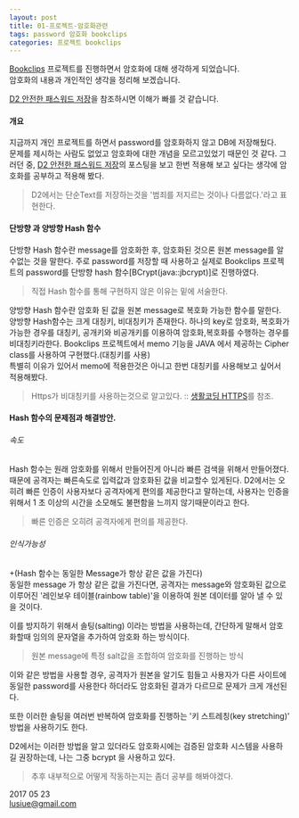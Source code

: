 ```yaml
---
layout: post
title: 01-프로젝트-암호화관련 
tags: password 암호화 bookclips
categories: 프로젝트 bookclips
---    
```



[Bookclips](www.bookclips.xyz) 프로젝트를 진행하면서 암호화에 대해 생각하게 되었습니다.      
암호화의 내용과 개인적인 생각을 정리해 보겠습니다. 

[D2 안전한 패스워드 저장](/http://d2.naver.com/helloworld/318732)을 참조하시면 이해가 빠를 것 같습니다.     

#### 개요      

지금까지 개인 프로젝트를 하면서 password를 암호화하지 않고 DB에 저장해뒀다.      
 문제를 제시하는 사람도 없었고 암호화에 대한 개념을 모르고있었기 때문인 것 같다. 그러던 중, [D2 안전한 패스워드 저장](http://d2.naver.com/helloworld/318732)의 포스팅을 보고 한번 적용해 보고 싶다는 생각에 암호화를 공부하고 적용해 봤다.      

> D2에서는 단순Text를 저장하는것을 '범죄를 저지르는 것이나 다름없다.'라고 표현한다.     

#### 단방향 과 양방향 Hash 함수     

단방향 Hash 함수란 message를 암호화한 후, 암호화된 것으론 원본 message를 알 수없는 것을 말한다.  주로 password를 저장할 때 사용하고 실제로 Bookclips 프로젝트의 password를 단방향 hash 함수[BCrypt(java::jbcrypt)]로 진행하였다.     

> 직접 Hash 함수를 통해 구현하지 않은 이유는 밑에 서술한다.     


양방향 Hash 함수란 암호화 된 값을 원본 message로 복호화 가능한 함수를 말한다. 양방향 Hash함수는 크게 대칭키, 비대칭키가 존재한다. 하나의 key로 암호화, 복호화가 가능한 경우를 대칭키, 공개키와 비공개키를 이용하여 암호화,복호화를 수행하는 경우를 비대칭키라한다. 
Bookclips 프로젝트에서 memo 기능을 JAVA 에서 제공하는 Cipher class를 사용하여 구현했다.(대칭키를 사용)    
특별히 이유가 있어서 memo에 적용한것은 아니고 한번 대칭키를 사용해보고 싶어서 적용해봤다.     
     
> Https가 비대칭키를 사용하는것으로 알고있다.  ::  [생활코딩 HTTPS](https://opentutorials.org/course/228/4894)를 참조.    

#### Hash 함수의 문제점과 해결방안.   

###### 속도    
    
Hash 함수는 원래 암호화를 위해서 만들어진게 아니라 빠른 검색을 위해서 만들어졌다.    
때문에 공격자는 빠른속도로 입력값과 암호화된 값을 비교할수 있게된다.  D2에서는 오히려 빠른 인증이 사용자보다 공격자에게 편의를 제공한다고 말하는데, 사용자는 인증을 위해서 1 초 이상의 시간을 소모해도 불편함을 느끼지 않기때문이라고 한다.      

> 빠른 인증은 오히려 공격자에게 편의를 제공한다.   

###### 인식가능성    

+(Hash 함수는 동일한 Message가 항상 같은 값을 가진다)       
동일한 message 가 항상 같은 값을 가진다면, 공격자는 message와 암호화된 값으로 이루어진 '레인보우 테이블(rainbow table)'을 이용하여 원본 데이터를 알아 낼 수 있을 것이다.   

이를 방지하기 위해서 솔팅(salting) 이라는 방법을 사용하는데, 간단하게 말해서 암호화할때 임의의 문자열을 추가하여 암호화 하는 방식이다.      
> 원본 message에 특정 salt값을 조합하여 암호화를 진행하는 방식     

이와 같은 방법을 사용할 경우, 공격자가 원본을 알기도 힘들고 사용자가 다른 사이트에 동일한 password를 사용한다 하더라도 암호화된 결과가 다르므로 문제가 크게 개선된다.   

또한 이러한 솔팅을 여러번 반복하여 암호화를 진행하는 '키 스트레칭(key stretching)' 방법을 사용하기도 한다.     


D2에서는 이러한 방법을 알고 있더라도 암호화시에는 검증된 암호화 시스템을 사용하길 권장하는데, 나는 그중 bcrypt 을 사용하고 있다.   

> 추후 내부적으로 어떻게 작동하는지는 좀더 공부를 해봐야겠다.       


2017 05 23    
lusiue@gmail.com
